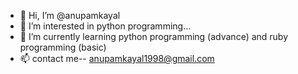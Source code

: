 - 👋 Hi, I’m @anupamkayal
- 👀 I’m interested in python programming...
- 🌱 I’m currently learning python programming (advance) and ruby programming (basic)
- 📫 contact me-- anupamkayal1998@gmail.com

<!---
anupamkayal is a ✨ special ✨ repository because its `README.md` (this file) appears on your GitHub profile.
You can click the Preview link to take a look at your changes.
--->
